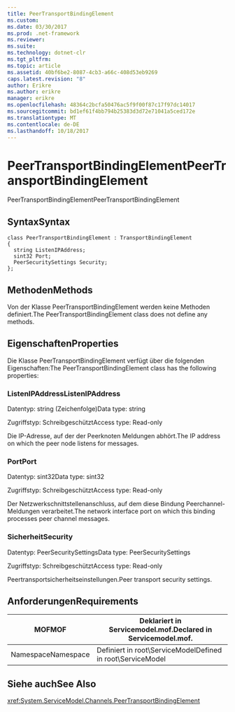 ```yaml
---
title: PeerTransportBindingElement
ms.custom: 
ms.date: 03/30/2017
ms.prod: .net-framework
ms.reviewer: 
ms.suite: 
ms.technology: dotnet-clr
ms.tgt_pltfrm: 
ms.topic: article
ms.assetid: 40bf6be2-8087-4cb3-a66c-408d53eb9269
caps.latest.revision: "8"
author: Erikre
ms.author: erikre
manager: erikre
ms.openlocfilehash: 48364c2bcfa50476ac5f9f00f87c17f97dc14017
ms.sourcegitcommit: bd1ef61f4bb794b25383d3d72e71041a5ced172e
ms.translationtype: MT
ms.contentlocale: de-DE
ms.lasthandoff: 10/18/2017
---
```

# <a name="peertransportbindingelement"></a><span data-ttu-id="fc5a7-102">PeerTransportBindingElement</span><span class="sxs-lookup"><span data-stu-id="fc5a7-102">PeerTransportBindingElement</span></span>
<span data-ttu-id="fc5a7-103">PeerTransportBindingElement</span><span class="sxs-lookup"><span data-stu-id="fc5a7-103">PeerTransportBindingElement</span></span>  
  
## <a name="syntax"></a><span data-ttu-id="fc5a7-104">Syntax</span><span class="sxs-lookup"><span data-stu-id="fc5a7-104">Syntax</span></span>  
  
```  
class PeerTransportBindingElement : TransportBindingElement  
{  
  string ListenIPAddress;  
  sint32 Port;  
  PeerSecuritySettings Security;  
};  
```  
  
## <a name="methods"></a><span data-ttu-id="fc5a7-105">Methoden</span><span class="sxs-lookup"><span data-stu-id="fc5a7-105">Methods</span></span>  
 <span data-ttu-id="fc5a7-106">Von der Klasse PeerTransportBindingElement werden keine Methoden definiert.</span><span class="sxs-lookup"><span data-stu-id="fc5a7-106">The PeerTransportBindingElement class does not define any methods.</span></span>  
  
## <a name="properties"></a><span data-ttu-id="fc5a7-107">Eigenschaften</span><span class="sxs-lookup"><span data-stu-id="fc5a7-107">Properties</span></span>  
 <span data-ttu-id="fc5a7-108">Die Klasse PeerTransportBindingElement verfügt über die folgenden Eigenschaften:</span><span class="sxs-lookup"><span data-stu-id="fc5a7-108">The PeerTransportBindingElement class has the following properties:</span></span>  
  
### <a name="listenipaddress"></a><span data-ttu-id="fc5a7-109">ListenIPAddress</span><span class="sxs-lookup"><span data-stu-id="fc5a7-109">ListenIPAddress</span></span>  
 <span data-ttu-id="fc5a7-110">Datentyp: string (Zeichenfolge)</span><span class="sxs-lookup"><span data-stu-id="fc5a7-110">Data type: string</span></span>  
  
 <span data-ttu-id="fc5a7-111">Zugriffstyp: Schreibgeschützt</span><span class="sxs-lookup"><span data-stu-id="fc5a7-111">Access type: Read-only</span></span>  
  
 <span data-ttu-id="fc5a7-112">Die IP-Adresse, auf der der Peerknoten Meldungen abhört.</span><span class="sxs-lookup"><span data-stu-id="fc5a7-112">The IP address on which the peer node listens for messages.</span></span>  
  
### <a name="port"></a><span data-ttu-id="fc5a7-113">Port</span><span class="sxs-lookup"><span data-stu-id="fc5a7-113">Port</span></span>  
 <span data-ttu-id="fc5a7-114">Datentyp: sint32</span><span class="sxs-lookup"><span data-stu-id="fc5a7-114">Data type: sint32</span></span>  
  
 <span data-ttu-id="fc5a7-115">Zugriffstyp: Schreibgeschützt</span><span class="sxs-lookup"><span data-stu-id="fc5a7-115">Access type: Read-only</span></span>  
  
 <span data-ttu-id="fc5a7-116">Der Netzwerkschnittstellenanschluss, auf dem diese Bindung Peerchannel-Meldungen verarbeitet.</span><span class="sxs-lookup"><span data-stu-id="fc5a7-116">The network interface port on which this binding processes peer channel messages.</span></span>  
  
### <a name="security"></a><span data-ttu-id="fc5a7-117">Sicherheit</span><span class="sxs-lookup"><span data-stu-id="fc5a7-117">Security</span></span>  
 <span data-ttu-id="fc5a7-118">Datentyp: PeerSecuritySettings</span><span class="sxs-lookup"><span data-stu-id="fc5a7-118">Data type: PeerSecuritySettings</span></span>  
  
 <span data-ttu-id="fc5a7-119">Zugriffstyp: Schreibgeschützt</span><span class="sxs-lookup"><span data-stu-id="fc5a7-119">Access type: Read-only</span></span>  
  
 <span data-ttu-id="fc5a7-120">Peertransportsicherheitseinstellungen.</span><span class="sxs-lookup"><span data-stu-id="fc5a7-120">Peer transport security settings.</span></span>  
  
## <a name="requirements"></a><span data-ttu-id="fc5a7-121">Anforderungen</span><span class="sxs-lookup"><span data-stu-id="fc5a7-121">Requirements</span></span>  
  
|<span data-ttu-id="fc5a7-122">MOF</span><span class="sxs-lookup"><span data-stu-id="fc5a7-122">MOF</span></span>|<span data-ttu-id="fc5a7-123">Deklariert in Servicemodel.mof.</span><span class="sxs-lookup"><span data-stu-id="fc5a7-123">Declared in Servicemodel.mof.</span></span>|  
|---------|-----------------------------------|  
|<span data-ttu-id="fc5a7-124">Namespace</span><span class="sxs-lookup"><span data-stu-id="fc5a7-124">Namespace</span></span>|<span data-ttu-id="fc5a7-125">Definiert in root\ServiceModel</span><span class="sxs-lookup"><span data-stu-id="fc5a7-125">Defined in root\ServiceModel</span></span>|  
  
## <a name="see-also"></a><span data-ttu-id="fc5a7-126">Siehe auch</span><span class="sxs-lookup"><span data-stu-id="fc5a7-126">See Also</span></span>  
 <xref:System.ServiceModel.Channels.PeerTransportBindingElement>
